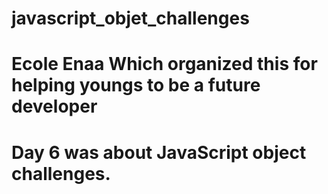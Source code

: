 # javascript_objet_challenges

# Ecole Enaa Which organized this for helping youngs to be a future developer

# Day 6 was about JavaScript object challenges.
